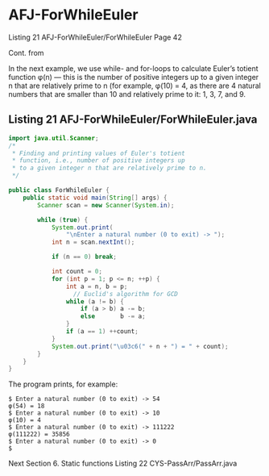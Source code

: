 # AFJ-ForWhileEuler
Listing 21 AFJ-ForWhileEuler/ForWhileEuler Page 42

Cont. from 

In the next example, we use while- and for-loops to calculate Euler’s totient function φ(n) — this is the number of positive integers up to a given integer n that are relatively prime to n (for example, φ(10) = 4, as there are 4 natural numbers that are smaller than 10 and relatively prime to it: 1, 3, 7, and 9.

## Listing 21 AFJ-ForWhileEuler/ForWhileEuler.java

```java
import java.util.Scanner;
/*
 * Finding and printing values of Euler's totient
 * function, i.e., number of positive integers up
 * to a given integer n that are relatively prime to n.
 */

public class ForWhileEuler {
    public static void main(String[] args) {
        Scanner scan = new Scanner(System.in);

        while (true) {
            System.out.print(
                "\nEnter a natural number (0 to exit) -> ");
            int n = scan.nextInt();

            if (n == 0) break;

            int count = 0;
            for (int p = 1; p <= n; ++p) {
                int a = n, b = p;
                  // Euclid's algorithm for GCD
                while (a != b) {
                    if (a > b) a -= b;
                    else       b -= a;
                }
                if (a == 1) ++count;
            }
            System.out.print("\u03c6(" + n + ") = " + count);
        }
    }
}
```

The program prints, for example:

```
$ Enter a natural number (0 to exit) -> 54
φ(54) = 18
$ Enter a natural number (0 to exit) -> 10
φ(10) = 4
$ Enter a natural number (0 to exit) -> 111222
φ(111222) = 35856
$ Enter a natural number (0 to exit) -> 0
$
```

Next Section 6. Static functions Listing 22 CYS-PassArr/PassArr.java
